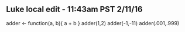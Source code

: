 ## Luke local edit - 11:43am PST 2/11/16

adder <- function(a, b){ a + b } 
adder(1,2) 
adder(-1,-11) 
adder(.001,.999)